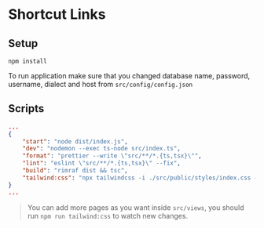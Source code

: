 # Shortcut Links

## Setup

```CMD
npm install
```

To run application make sure that you changed database name, password, username, dialect and host from `src/config/config.json`

## Scripts

```JSON
...
{
    "start": "node dist/index.js",
    "dev": "nodemon --exec ts-node src/index.ts",
    "format": "prettier --write \"src/**/*.{ts,tsx}\"",
    "lint": "eslint \"src/**/*.{ts,tsx}\" --fix",
    "build": "rimraf dist && tsc",
    "tailwind:css": "npx tailwindcss -i ./src/public/styles/index.css -o ./src/public/styles/style.css --watch"
}
...
```

> You can add more pages as you want inside `src/views`, you should run `npm run tailwind:css` to watch new changes.
